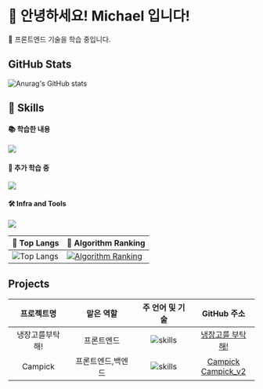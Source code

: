 <!--
**leedbswo107/leedbswo107** is a ✨ _special_ ✨ repository because its `README.md` (this file) appears on your GitHub profile.

Here are some ideas to get you started:

- 🔭 I’m currently working on ...
- 🌱 I’m currently learning ...
- 👯 I’m looking to collaborate on ...
- 🤔 I’m looking for help with ...
- 💬 Ask me about ...
- 📫 How to reach me: ...
- 😄 Pronouns: ...
- ⚡ Fun fact: ...
-->
<!-- Header 인삿말-->



<!-- ![Waving](https://capsule-render.vercel.app/api?type=waving&height=200&text=Good%20Day%20To%20Code!&fontAlign=40&fontAlignY=40&color=gradient) -->

<!-- ![Waving](https://capsule-render.vercel.app/api?type=venom&height=300&color=gradient&text=Engineer&reversal=false&fontAlign=50&textBg=false&animation=twinkling&desc=for%20Frontend&descAlignY=65&fontAlignY=45) -->

# 🙇 안녕하세요! Michael 입니다!
🔭 프론트엔드 기술을 학습 중입니다.

<!-- [![Hits](https://hits.seeyoufarm.com/api/count/incr/badge.svg?url=https%3A%2F%2Fgithub.com%2Fleedbswo107&count_bg=%2379C83D&title_bg=%23555555&icon=&icon_color=%23E7E7E7&title=hits&edge_flat=false)](https://hits.seeyoufarm.com) -->

## GitHub Stats

![Anurag's GitHub stats](https://github-readme-stats.vercel.app/api?username=leedbswo107&show_icons=true&theme=dracula)

<!-- * 프론트엔드  -->

<!-- 소개 및 수상 내역 관련적기 -->

<!-- Body -->

## 🦾 Skills
<!-- ![java](https://img.shields.io/badge/java-ffffff.svg?&style=for-the-badge&logo=openjdk&logoColor=black) -->
<!-- ![spring](https://img.shields.io/badge/spring-6DB33F.svg?&style=for-the-badge&logo=spring&logoColor=white) -->
<!-- ![python](https://img.shields.io/badge/python-3776AB.svg?&style=for-the-badge&logo=python&logoColor=white) -->
<!-- ![django](https://img.shields.io/badge/django-092E20.svg?&style=for-the-badge&logo=django&logoColor=white)<br> -->
<!-- ![html5](https://img.shields.io/badge/html5-E34F26.svg?&style=for-the-badge&logo=html5&logoColor=white) -->
<!-- ![css3](https://img.shields.io/badge/css3-1572B6.svg?&style=for-the-badge&logo=css3&logoColor=white) -->
<!-- ![javascript](https://img.shields.io/badge/javascript-F7DF1E.svg?&style=for-the-badge&logo=javascript&logoColor=white) -->
<!-- ![react](https://img.shields.io/badge/react-61DAFB.svg?&style=for-the-badge&logo=react&logoColor=white) -->
<!-- ![mongoDB](https://img.shields.io/badge/mongodb-47A248.svg?&style=for-the-badge&logo=mongodb&logoColor=white) -->

#### **📚 학습한 내용**

<p>
  <a href="https://skillicons.dev">
    <img src="https://skillicons.dev/icons?i=html,css,javascript,typescript,react,mongodb" />
  </a>
</p>
<!-- ![dart](https://img.shields.io/badge/dart-0175C2.svg?&style=for-the-badge&logo=dart&logoColor=white) -->
<!-- ![flutter](https://img.shields.io/badge/flutter-02569B.svg?&style=for-the-badge&logo=flutter&logoColor=white) -->

<!-- ![vuedotjs](https://img.shields.io/badge/vue.js-4FC08D.svg?&style=for-the-badge&logo=vuedotjs&logoColor=white) -->

#### **🐌 추가 학습 중**

<!-- ![bootstrap](https://img.shields.io/badge/bootstrap-6D4C9F.svg?&style=for-the-badge&logo=bootstrap&logoColor=white) -->
<!-- ![node.js](https://img.shields.io/badge/node.js-339933.svg?&style=for-the-badge&logo=node.js&logoColor=white)  -->
<!-- ![express](https://img.shields.io/badge/express-000000.svg?&style=for-the-badge&logo=express&logoColor=white)  -->
<!-- ![redux](https://img.shields.io/badge/redux-764ABC.svg?&style=for-the-badge&logo=redux&logoColor=white)  -->
<!--![mysql](https://img.shields.io/badge/mysql-4479A1.svg?&style=for-the-badge&logo=mysql&logoColor=white)  -->
<!-- ![typescript](https://img.shields.io/badge/typescript-3178C6.svg?&style=for-the-badge&logo=typescript&logoColor=white)  -->

<p>
  <a href="https://skillicons.dev">
    <img src="https://skillicons.dev/icons?i=nodejs,express,redux,nextjs,styledcomponents" />
  </a>
</p>

#### **🛠️ Infra and Tools**

<!-- ![linux](https://img.shields.io/badge/linux-FCC624.svg?&style=for-the-badge&logo=linux&logoColor=white) -->
<!-- ![git](https://img.shields.io/badge/git-F05032.svg?&style=for-the-badge&logo=git&logoColor=white) -->
<!-- ![github](https://img.shields.io/badge/github-181717.svg?&style=for-the-badge&logo=github&logoColor=white) -->
<!-- ![vscode](https://img.shields.io/badge/vscode-007ACC.svg?&style=for-the-badge&logo=visualstudiocode&logoColor=white) -->
<!-- ![npm](https://img.shields.io/badge/npm-CB3837.svg?&style=for-the-badge&logo=npm&logoColor=white) -->
<!-- ![figma](https://img.shields.io/badge/figma-F24E1E.svg?&style=for-the-badge&logo=figma&logoColor=white) -->
<!-- ![aws](https://img.shields.io/badge/aws-232F3E.svg?&style=for-the-badge&logo=amazonaws&logoColor=white) -->
<!-- ![colab](https://img.shields.io/badge/colab-F9AB00.svg?&style=for-the-badge&logo=googlecolab&logoColor=white)<br> -->
<!-- ![eclipse](https://img.shields.io/badge/eclipse-2C2255.svg?&style=for-the-badge&logo=eclipseide&logoColor=white) -->
<!-- ![intellij](https://img.shields.io/badge/intellij-000000.svg?&style=for-the-badge&logo=intellijidea&logoColor=white) -->
<!-- ![pycharm](https://img.shields.io/badge/pycharm-000000.svg?&style=for-the-badge&logo=pycharm&logoColor=white) -->
<!-- ![slack](https://img.shields.io/badge/slack-4A154B.svg?&style=for-the-badge&logo=slack&logoColor=white) -->
<!-- ![notion](https://img.shields.io/badge/notion-000000.svg?&style=for-the-badge&logo=notion&logoColor=white) -->

<p>
  <a href="https://skillicons.dev">
    <img src="https://skillicons.dev/icons?i=git,github,vscode,androidstudio" />
  </a>
</p>

|🚌 Top Langs|🚩 Algorithm Ranking|
|------------|-------------|
|![Top Langs](https://github-readme-stats.vercel.app/api/top-langs/?username=leedbswo107&layout=compact)|[![Algorithm Ranking](https://mazassumnida.wtf/api/v2/generate_badge?boj=leedbswo107)](https://solved.ac/profile/leedbswo107)|
<!-- 
### 🚌 Top Langs
![Top Langs](https://github-readme-stats.vercel.app/api/top-langs/?username=leedbswo107&layout=compact) -->
<!-- Footer (x) 요새는 끝까지 글을 읽는 사람이 많이 없어서 헤더에 다 넣는 추세. -->

## Projects
|프로젝트명|맡은 역할|주 언어 및 기술|GitHub 주소|
|:-------:|:-------:|:------:|:----------:|
|냉장고를부탁해!|프론트엔드|![skills](https://skillicons.dev/icons?i=dart,flutter)|[냉장고를 부탁해!](https://github.com/osamhack2022-v2/APP_FreshPlus_TakeCareMyRefrigerator)|
|Campick|프론트엔드,백엔드|![skills](https://skillicons.dev/icons?i=react,nodejs,mongodb)|[Campick](https://github.com/team4-campick/campick-client) <br/> [Campick_v2](https://github.com/leedbswo107/campick-client-v2)|
